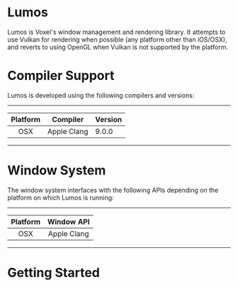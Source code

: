# Lumos

Lumos is Voxel's window management and rendering library. It attempts to use
Vulkan for rendering when possible (any platform other than iOS/OSX), and
reverts to using OpenGL when Vulkan is not supported by the platform.

# Compiler Support

Lumos is developed using the following compilers and versions:

------------------------------------
| Platform | Compiler    | Version |
|:--------:|:-----------:|:--------|
| OSX			 | Apple Clang | 9.0.0 	 |
------------------------------------

# Window System

The window system interfaces with the following APIs depending on the platform
on which Lumos is running:

--------------------------
| Platform | Window API  |
|:--------:|:-----------:|
| OSX			 | Apple Clang |
--------------------------

# Getting Started
